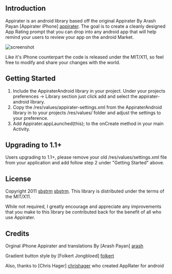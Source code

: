 Introduction
------------
Appirater is an android library based off the original Appirater By Arash Payan [Appirater iPhone] [appirater]. The goal is to 
create a cleanly designed App Rating prompt that you can drop into any android app that will help remind your users to 
review your app on the android Market.

![screenshot](https://raw.github.com/sbstrm/appirater-android/development/screenshot.png)

Like it's iPhone counterpart the code is released under the MIT/X11, so feel free to modify and share your changes with 
the world.

Getting Started
---------------
1. Include the AppiraterAndroid library in your project.  Under your projects preferences -> Library section just click add and select the appirater-android library. 
2. Copy the /res/values/appirater-settings.xml from the AppiraterAndroid library in to your projects /res/values/ folder and adjust the settings to your preference.
3. Add Appirater.appLaunched(this); to the onCreate method in your main Activity.

Upgrading to 1.1+
----------------
Users upgrading to 1.1+, please remove your old /res/values/settings.xml file from your application and add follow step 2 under "Getting Started" above.

License
-------
Copyright 2011 [sbstrm] [sbstrm].
This library is distributed under the terms of the MIT/X11.

While not required, I greatly encourage and appreciate any improvements that you make
to this library be contributed back for the benefit of all who use Appirater.

Credits
-------
Orginal iPhone Appirater and translations By [Arash Payan] [arash]

Gradient button style by [Folkert Jongbloed] [folkert]

Also, thanks to [Chris Hager] [chrishager] who created AppRater for android

[appirater]: https://github.com/arashpayan/appirater/
[sbstrm]: http://sbstrm.co.jp
[arash]: http://arashpayan.com/
[folkert]: http://www.dibbus.com/2011/02/gradient-buttons-for-android/
[chrishager]: https://github.com/metachris/android-apprater

